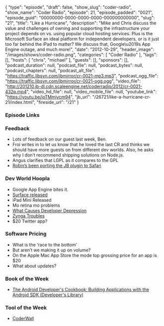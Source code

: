 {
  "type": "episode",
  "draft": false,
  "show_slug": "coder-radio",
  "show_name": "Coder Radio",
  "episode": 21,
  "episode_padded": "0021",
  "episode_guid": "00000000-0000-0000-0000-000000000000",
  "slug": "21",
  "title": "Like a Hurricane",
  "description": "Mike and Chris discuss the value and challenges of owning and supporting the infrastructure your project depends on vs. using popular cloud hosting services. Plus is the Microsoft Surface an ideal platform for independent developers, or is it just too far behind the iPad to matter? We discuss that, Google\u2019s App Engine outage, and much more!",
  "date": "2012-10-29",
  "header_image": "/images/shows/coder-radio.png",
  "categories": [
    "Coder Radio"
  ],
  "tags": [],
  "hosts": [
    "chris",
    "michael"
  ],
  "guests": [],
  "sponsors": [],
  "podcast_duration": null,
  "podcast_file": null,
  "podcast_bytes": null,
  "podcast_chapters": null,
  "podcast_alt_file": "https://traffic.libsyn.com/jbmirror/cr-0021-mp3.mp3",
  "podcast_ogg_file": "https://traffic.libsyn.com/jbmirror/cr-0021-ogg.ogg",
  "video_file": "http://201210.jb-dl.cdn.scaleengine.net/coderradio/2012/cr-0021-432p.mp4",
  "video_hd_file": null,
  "video_mobile_file": null,
  "youtube_link": "https://youtu.be/ioTMmjycm94",
  "jb_url": "/26721/like-a-hurricane-cr-21/index.html",
  "fireside_url": "/21"
}


### Episode Links

### Feedback

  * Lots of feedback on our guest last week, Ben.
  * Froi writes in to let us know that he loved the last CR and thinks we should have more guests on from different dev worlds. Also, he asks why I don’t recommend shipping solutions on Node.js.
  * Angus clarifies that LGPL as it compares to the GPL
  * [Robin’s been porting the JB plugin to Safari](https://github.com/rockinrobstar/JBAR-Safari/index.html)

### Dev World Hoopla

  * Google App Engine bites it.
  * [Surface released](146397/home-assistant-turns-amber-self-hosted-55/index1e4b.html?WT.mc_id=cpc_US-en_google_mshh&WT.srch=1&semid=ef_GGL_e_u17v2t8pdtj8w710548z_15538519149&WT.search=1\\%22)
  * iPad Mini Released
  * Mo retina mo problems
  * [What Causes Developer Depression](http://thenextweb.com/insider/2012/10/20/are-developers-depressed/index.html)
  * [Zynga Troubles](http://techcrunch.com/2012/10/23/zynga-layoffs/index.html)
  * $20 Twitter app?

### Software Pricing

  * What is the ‘race to the bottom’
  * But aren’t we making it up on volume?
  * On the Apple Mac App Store the mode top grossing price for an app is $20
  * What about updates?

### Book of the Week

  * [The Android Developer's Cookbook: Building Applications with the Android SDK (Developer's Library)](https://www.amazon.com/dp/0321741234?SubscriptionId=0RGQ32M03RDWT5YF2K82&tag=thelinactsho-20&linkCode=xm2&camp=2025&creative=165953&creativeASIN=0321741234)

### Tool of the Week

  * [CoderWall](http://coderwall.com/dominickm/index.html)


